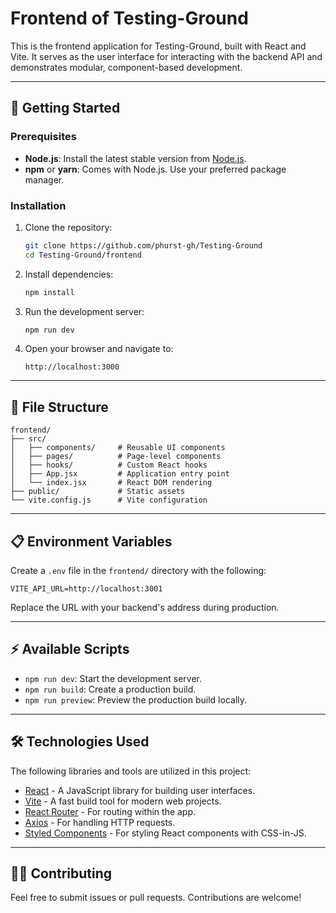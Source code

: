 # Frontend of Testing-Ground

This is the frontend application for Testing-Ground, built with React and Vite. It serves as the user interface for interacting with the backend API and demonstrates modular, component-based development.

---

## 🚀 Getting Started

### Prerequisites
- **Node.js**: Install the latest stable version from [Node.js](https://nodejs.org/).
- **npm** or **yarn**: Comes with Node.js. Use your preferred package manager.

### Installation

1. Clone the repository:
   ```bash
   git clone https://github.com/phurst-gh/Testing-Ground
   cd Testing-Ground/frontend
   ```

2. Install dependencies:
   ```bash
   npm install
   ```

3. Run the development server:
   ```bash
   npm run dev
   ```

4. Open your browser and navigate to:
   ```
   http://localhost:3000
   ```

---

## 📂 File Structure

```
frontend/
├── src/
│   ├── components/     # Reusable UI components
│   ├── pages/          # Page-level components
│   ├── hooks/          # Custom React hooks
│   ├── App.jsx         # Application entry point
│   └── index.jsx       # React DOM rendering
├── public/             # Static assets
└── vite.config.js      # Vite configuration
```

---

## 📋 Environment Variables

Create a `.env` file in the `frontend/` directory with the following:

```env
VITE_API_URL=http://localhost:3001
```

Replace the URL with your backend's address during production.

---

## ⚡ Available Scripts

- `npm run dev`: Start the development server.
- `npm run build`: Create a production build.
- `npm run preview`: Preview the production build locally.

---

## 🛠️ Technologies Used

The following libraries and tools are utilized in this project:

- [React](https://reactjs.org/) - A JavaScript library for building user interfaces.
- [Vite](https://vitejs.dev/) - A fast build tool for modern web projects.
- [React Router](https://reactrouter.com/) - For routing within the app.
- [Axios](https://axios-http.com/) - For handling HTTP requests.
- [Styled Components](https://styled-components.com/) - For styling React components with CSS-in-JS.

---

## 👨‍💻 Contributing

Feel free to submit issues or pull requests. Contributions are welcome!
